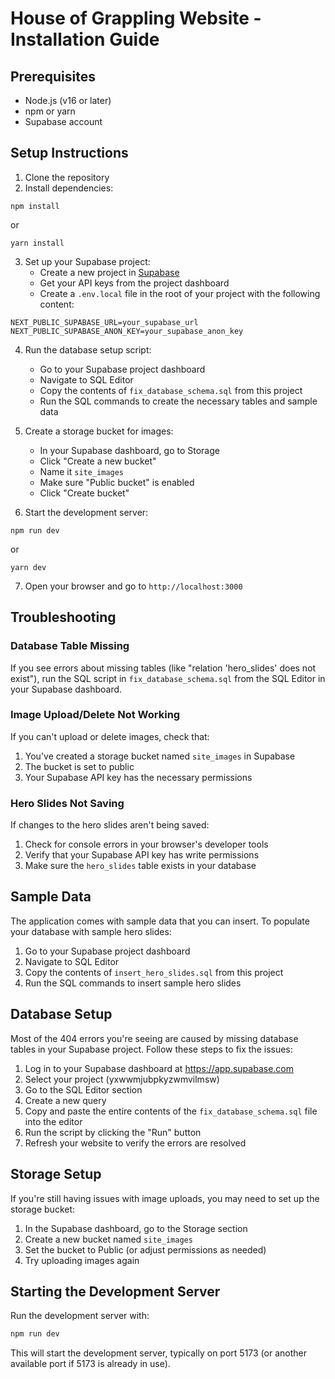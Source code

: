# House of Grappling Website - Installation Guide

## Prerequisites
- Node.js (v16 or later)
- npm or yarn
- Supabase account

## Setup Instructions

1. Clone the repository
2. Install dependencies:
```
npm install
```
or
```
yarn install
```

3. Set up your Supabase project:
   - Create a new project in [Supabase](https://supabase.com)
   - Get your API keys from the project dashboard
   - Create a `.env.local` file in the root of your project with the following content:
```
NEXT_PUBLIC_SUPABASE_URL=your_supabase_url
NEXT_PUBLIC_SUPABASE_ANON_KEY=your_supabase_anon_key
```

4. Run the database setup script:
   - Go to your Supabase project dashboard
   - Navigate to SQL Editor
   - Copy the contents of `fix_database_schema.sql` from this project
   - Run the SQL commands to create the necessary tables and sample data

5. Create a storage bucket for images:
   - In your Supabase dashboard, go to Storage
   - Click "Create a new bucket"
   - Name it `site_images`
   - Make sure "Public bucket" is enabled
   - Click "Create bucket"

6. Start the development server:
```
npm run dev
```
or
```
yarn dev
```

7. Open your browser and go to `http://localhost:3000`

## Troubleshooting

### Database Table Missing
If you see errors about missing tables (like "relation 'hero_slides' does not exist"), run the SQL script in `fix_database_schema.sql` from the SQL Editor in your Supabase dashboard.

### Image Upload/Delete Not Working
If you can't upload or delete images, check that:
1. You've created a storage bucket named `site_images` in Supabase
2. The bucket is set to public
3. Your Supabase API key has the necessary permissions

### Hero Slides Not Saving
If changes to the hero slides aren't being saved:
1. Check for console errors in your browser's developer tools
2. Verify that your Supabase API key has write permissions
3. Make sure the `hero_slides` table exists in your database

## Sample Data

The application comes with sample data that you can insert. To populate your database with sample hero slides:

1. Go to your Supabase project dashboard
2. Navigate to SQL Editor
3. Copy the contents of `insert_hero_slides.sql` from this project
4. Run the SQL commands to insert sample hero slides

## Database Setup

Most of the 404 errors you're seeing are caused by missing database tables in your Supabase project. Follow these steps to fix the issues:

1. Log in to your Supabase dashboard at https://app.supabase.com
2. Select your project (yxwwmjubpkyzwmvilmsw)
3. Go to the SQL Editor section
4. Create a new query
5. Copy and paste the entire contents of the `fix_database_schema.sql` file into the editor
6. Run the script by clicking the "Run" button
7. Refresh your website to verify the errors are resolved

## Storage Setup

If you're still having issues with image uploads, you may need to set up the storage bucket:

1. In the Supabase dashboard, go to the Storage section
2. Create a new bucket named `site_images`
3. Set the bucket to Public (or adjust permissions as needed)
4. Try uploading images again

## Starting the Development Server

Run the development server with:

```bash
npm run dev
```

This will start the development server, typically on port 5173 (or another available port if 5173 is already in use). 